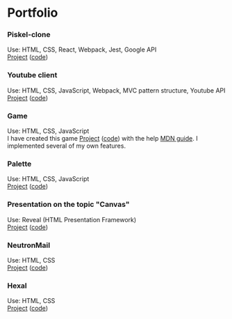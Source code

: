 # Portfolio

### Piskel-clone
Use: HTML, CSS, React, Webpack, Jest, Google API <br>
[Project](https://oldblacktree.github.io/piskelClone/) ([code](https://github.com/oldblacktree/piskelClone)) 

### Youtube client
Use: HTML, CSS, JavaScript, Webpack, MVC pattern structure, Youtube API <br>
[Project](https://oldblacktree.github.io/YouTube-Client/) ([code](https://github.com/oldblacktree/YouTube-Client/tree/master/youtube-client)) 


### Game
Use: HTML, CSS, JavaScript <br>
I have created this game [Project](https://oldblacktree.github.io/SimpleGame/) ([code](https://github.com/oldblacktree/SimpleGame)) with the help [MDN guide](https://developer.mozilla.org/ru/docs/Games/Tutorials/2D_Breakout_game_pure_JavaScript). 
I implemented several of my own features.


### Palette
Use: HTML, CSS, JavaScript <br>
[Project](https://oldblacktree.github.io/Palette/) ([code](https://github.com/oldblacktree/Palette)) 

### Presentation on the topic "Canvas"
Use: Reveal (HTML Presentation Framework) <br>
[Project](https://oldblacktree.github.io/presentation/) ([code](https://github.com/oldblacktree/presentation)) 

### NeutronMail
Use: HTML, CSS <br>
[Project](https://oldblacktree.github.io/NeutronMail/) ([code](https://github.com/oldblacktree/hexal)) 

### Hexal
Use: HTML, CSS <br>
[Project](https://oldblacktree.github.io/hexal/) ([code](https://github.com/oldblacktree/NeutronMail)) 
